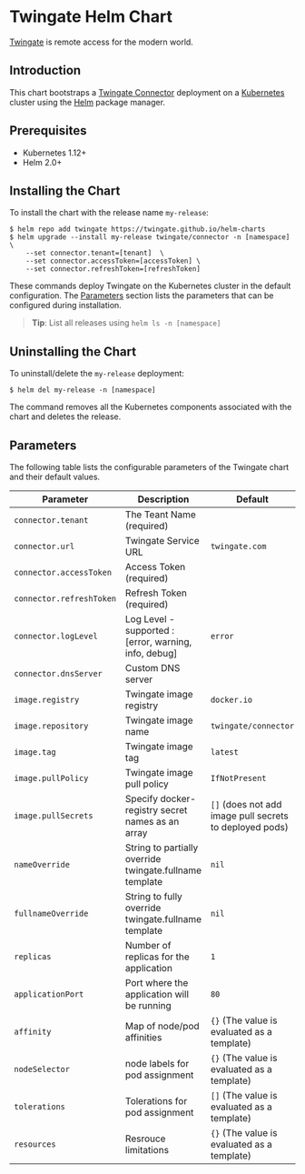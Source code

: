 # Twingate Helm Chart

[Twingate](https://www.twingate.com/) is remote access for the modern world.

## Introduction

This chart bootstraps a [Twingate Connector](https://hub.docker.com/r/twingate/connector) deployment on a [Kubernetes](http://kubernetes.io) cluster using the [Helm](https://helm.sh) package manager.

## Prerequisites

- Kubernetes 1.12+
- Helm 2.0+

## Installing the Chart

To install the chart with the release name `my-release`:

```console
$ helm repo add twingate https://twingate.github.io/helm-charts
$ helm upgrade --install my-release twingate/connector -n [namespace] \
    --set connector.tenant=[tenant]  \
    --set connector.accessToken=[accessToken] \
    --set connector.refreshToken=[refreshToken]
```

These commands deploy Twingate on the Kubernetes cluster in the default configuration. The [Parameters](#parameters) section lists the parameters that can be configured during installation.

> **Tip**: List all releases using `helm ls -n [namespace]`

## Uninstalling the Chart

To uninstall/delete the `my-release` deployment:

```console
$ helm del my-release -n [namespace]
```

The command removes all the Kubernetes components associated with the chart and deletes the release.

## Parameters

The following table lists the configurable parameters of the Twingate chart and their default values.

| Parameter                               | Description                                                                 | Default                                                 |
|-----------------------------------------|-----------------------------------------------------------------------------|---------------------------------------------------------|
| `connector.tenant`                      | The Teant Name (required)                                                   |                                                         |
| `connector.url`                         | Twingate Service URL                                                        | `twingate.com`                                          |
| `connector.accessToken`                 | Access Token (required)                                                     |                                                         |
| `connector.refreshToken`                | Refresh Token (required)                                                    |                                                         |
| `connector.logLevel`                    | Log Level - supported : [error, warning, info, debug]                       | `error`                                                 |
| `connector.dnsServer`                   | Custom DNS server                                                           |                                                         |
| `image.registry`                        | Twingate image registry                                                     | `docker.io`                                             |
| `image.repository`                      | Twingate image name                                                         | `twingate/connector`                                    |
| `image.tag`                             | Twingate image tag                                                          | `latest`                                                |
| `image.pullPolicy`                      | Twingate image pull policy                                                  | `IfNotPresent`                                          |
| `image.pullSecrets`                     | Specify docker-registry secret names as an array                            | `[]` (does not add image pull secrets to deployed pods) |
| `nameOverride`                          | String to partially override twingate.fullname template                     | `nil`                                                   |
| `fullnameOverride`                      | String to fully override twingate.fullname template                         | `nil`                                                   |
| `replicas`                              | Number of replicas for the application                                      | `1`                                                     |
| `applicationPort`                       | Port where the application will be running                                  | `80`                                                    |
| `affinity`                              | Map of node/pod affinities                                                  | `{}` (The value is evaluated as a template)             |
| `nodeSelector`                          | node labels for pod assignment                                              | `{}` (The value is evaluated as a template)             |
| `tolerations`                           | Tolerations for pod assignment                                              | `[]` (The value is evaluated as a template)             |
| `resources`                             | Resrouce limitations                                                        | `{}` (The value is evaluated as a template)             |

